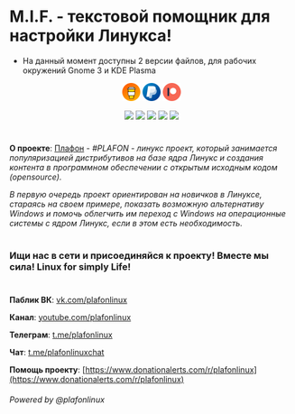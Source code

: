 # M.I.F. - текстовой помощник для настройки Линукса! 

- На данный момент доступны 2 версии файлов, для рабочих окружений Gnome 3 и KDE Plasma

<p align="center">
<a href="https://www.donationalerts.com/r/donplafon"><img width="32px" src="https://raw.githubusercontent.com/adi1090x/files/master/other/1.png" alt="Buy Me A Coffee - Купить мне кофе"></a>
<a href="https://paypal.me/godofgnome?locale.x=ru_RU"><img width="32px" src="https://raw.githubusercontent.com/adi1090x/files/master/other/3.png" alt="Support me on Paypal"></a>
<a href="https://www.patreon.com/plafonlinux"><img width="32px" src="https://raw.githubusercontent.com/adi1090x/files/master/other/4.png" alt="Support me on Patreon"></a>
</p>

<p align="center">
  <img src="https://img.shields.io/badge/Поддерживается%3F-Да-green?style=flat-square">
  <img src="https://img.shields.io/github/license/plafonlinux/MIF?style=flat-square">
  <img src="https://img.shields.io/github/stars/plafonlinux/MIF?style=flat-square">
  <img src="https://img.shields.io/github/forks/plafonlinux/MIF?color=teal&style=flat-square">
  <img src="https://img.shields.io/github/issues/plafonlinux/MIF?color=violet&style=flat-square">
</p>

#

<b>О проекте</b>: [Плафон](https://vk.com/plafonlinux) - <i>#PLAFON - линукс проект, который занимается популяризацией дистрибутивов на базе ядра Линукс и создания контента в программном обеспечении с открытым исходным кодом (opensource).

В первую очередь проект ориентирован на новичков в Линуксе, стараясь на своем примере, показать возможную альтернативу Windows и помочь облегчить им переход с Windows на операционные системы с ядром Линукс, если в этом есть необходимость.
</i>

#

### Ищи нас в сети и присоединяйся к проекту! Вместе мы сила! Linux for simply Life!
  
#

<b>Паблик ВК</b>: [vk.com/plafonlinux](vk.com/plafonlinux)

<b>Канал</b>: [youtube.com/plafonlinux](youtube.com/plafonlinux)

<b>Телеграм</b>: [t.me/plafonlinux](t.me/plafonlinux)

<b>Чат</b>: [t.me/plafonlinuxchat](t.me/plafonlinuxchat)

<b>Помощь проекту</b>: [https://www.donationalerts.com/r/plafonlinux](https://www.donationalerts.com/r/plafonlinux)

###### Powered by @plafonlinux
